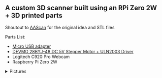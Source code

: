 ## A custom 3D scanner built using an RPi Zero 2W + 3D printed parts

Shoutout to [AAScan](https://www.thingiverse.com/thing:4167615) for the original idea and STL files

Parts List:
- [Micro USB adapter](https://www.amazon.ca/dp/B00LN3LQKQ?ref=ppx_yo2ov_dt_b_fed_asin_title)
- [DEVMO 28BYJ-48 DC 5V Stepper Motor + ULN2003 Driver](https://www.amazon.ca/dp/B07R8BPCWV?ref=ppx_yo2ov_dt_b_fed_asin_title)
- Logitech C920 Pro Webcam
- Raspberry Pi Zero 2W

<details>
<summary>Pictures</summary>
  
![20250923_144208](https://github.com/user-attachments/assets/b0a3cfb2-b467-42c4-ac4d-3d2b0a0da867)
  
![20250923_144223](https://github.com/user-attachments/assets/cc7ac1cd-5e92-4a16-85a0-3df0f0ec7aae)
</details>



